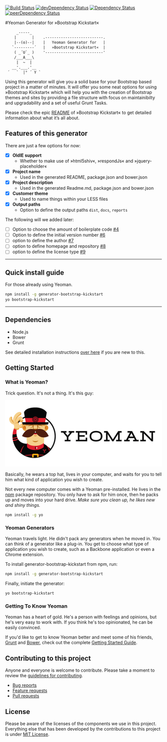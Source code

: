 [![Build Status](https://travis-ci.org/micromata/generator-bootstrap-kickstart.svg)](https://travis-ci.org/micromata/generator-bootstrap-kickstart) [![devDependency Status](https://david-dm.org/micromata/generator-bootstrap-kickstart/dev-status.svg)](https://david-dm.org/micromata/generator-bootstrap-kickstart#info=devDependencies)  [![Dependency Status](https://david-dm.org/micromata/generator-bootstrap-kickstart/status.svg)](https://david-dm.org/micromata/generator-bootstrap-kickstart#info=Dependencies) [![peerDependency Status](https://david-dm.org/micromata/generator-bootstrap-kickstart/peer-status.svg)](https://david-dm.org/micromata/generator-bootstrap-kickstart#info=peerDependencies)


#Yeoman Generator for »Bootstrap Kickstart«


    	 _-----_
	    |       |    .--------------------------.
	    |--(o)--|    |   Yeoman Generator for   |
	   `---------´   |   »Bootstrap Kickstart«  |
	    ( _´U`_ )    '--------------------------'
	    /___A___\    
	     |  ~  |     
	   __'.___.'__   
	 ´   `  |° ´ Y ` 



Using this generator will give you a solid base for your Bootstrap based project in a matter of minutes. It will offer you some neat options for using »Bootstrap Kickstart« which will help you with the creation of Bootstrap themes and sites by providing a file structure with focus on maintainibilty and upgradability and a set of useful Grunt Tasks. 

Please check the epic [README](https://github.com/micromata/bootstrap-kickstart) of »Bootstrap Kickstart« to get detailed information about what it’s all about.

## Features of this generator

There are just a few options for now:

- [x] **OldIE support**
	- Whether to make use of »html5shiv«, »respondJs« and »jquery-placeholder«
- [x] **Project name**
	- Used in the generated README, package.json and bower.json
- [x] **Project description**
	- Used in the generated Readme.md, package.json and bower.json
- [x] **Customer theme**
	- Used to name things within your LESS files
- [x] **Output paths**
	- Option to define the output paths `dist`, `docs`, `reports`

The following will we added later:

- [ ] Option to choose the amount of boilerplate code [#4](https://github.com/micromata/generator-bootstrap-kickstart/issues/4)
- [ ] Option to define the initial version number [#6](https://github.com/micromata/generator-bootstrap-kickstart/issues/6)
- [ ] option to define the author [#7](https://github.com/micromata/generator-bootstrap-kickstart/issues/7)
- [ ] option to define homepage and repository [#8](https://github.com/micromata/generator-bootstrap-kickstart/issues/8)
- [ ] option to define the license type [#9](https://github.com/micromata/generator-bootstrap-kickstart/issues/9)

---


## Quick install guide

For those already using Yeoman.

```bash
npm install -g generator-bootstrap-kickstart
yo bootstrap-kickstart
```
---

## Dependencies

- Node.js
- Bower
- Grunt

See detailed installation instructions [over here](https://github.com/micromata/bootstrap-kickstart#dependencies) if you are new to this.

## Getting Started

### What is Yeoman?

Trick question. It's not a thing. It's this guy:

[![Yeoman Logo](yeoman.png "Yeoman Logo")](http://yeoman.io/)

Basically, he wears a top hat, lives in your computer, and waits for you to tell him what kind of application you wish to create.

Not every new computer comes with a Yeoman pre-installed. He lives in the [npm](https://npmjs.org) package repository. You only have to ask for him once, then he packs up and moves into your hard drive. *Make sure you clean up, he likes new and shiny things.*

```bash
npm install -g yo
```

### Yeoman Generators

Yeoman travels light. He didn't pack any generators when he moved in. You can think of a generator like a plug-in. You get to choose what type of application you wish to create, such as a Backbone application or even a Chrome extension.

To install generator-bootstrap-kickstart from npm, run:

```bash
npm install -g generator-bootstrap-kickstart
```

Finally, initiate the generator:

```bash
yo bootstrap-kickstart
```

### Getting To Know Yeoman

Yeoman has a heart of gold. He's a person with feelings and opinions, but he's very easy to work with. If you think he's too opinionated, he can be easily convinced.

If you'd like to get to know Yeoman better and meet some of his friends, [Grunt](http://gruntjs.com) and [Bower](http://bower.io), check out the complete [Getting Started Guide](https://github.com/yeoman/yeoman/wiki/Getting-Started).


## Contributing to this project

Anyone and everyone is welcome to contribute. Please take a moment to
review the [guidelines for contributing](CONTRIBUTING.md).

* [Bug reports](CONTRIBUTING.md#bugs)
* [Feature requests](CONTRIBUTING.md#features)
* [Pull requests](CONTRIBUTING.md#pull-requests)

## License

Please be aware of the licenses of the components we use in this project.
Everything else that has been developed by the contributions to this project is under [MIT License](LICENSE).
